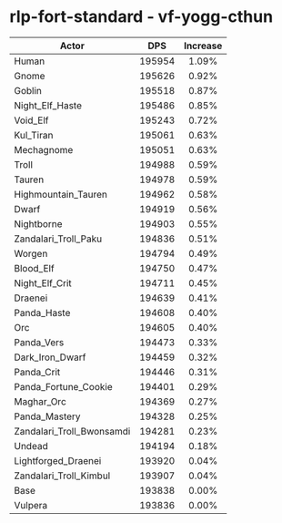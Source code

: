 # rlp-fort-standard - vf-yogg-cthun
| Actor | DPS | Increase |
|---|:---:|:---:|
|Human|195954|1.09%|
|Gnome|195626|0.92%|
|Goblin|195518|0.87%|
|Night_Elf_Haste|195486|0.85%|
|Void_Elf|195243|0.72%|
|Kul_Tiran|195061|0.63%|
|Mechagnome|195051|0.63%|
|Troll|194988|0.59%|
|Tauren|194978|0.59%|
|Highmountain_Tauren|194962|0.58%|
|Dwarf|194919|0.56%|
|Nightborne|194903|0.55%|
|Zandalari_Troll_Paku|194836|0.51%|
|Worgen|194794|0.49%|
|Blood_Elf|194750|0.47%|
|Night_Elf_Crit|194711|0.45%|
|Draenei|194639|0.41%|
|Panda_Haste|194608|0.40%|
|Orc|194605|0.40%|
|Panda_Vers|194473|0.33%|
|Dark_Iron_Dwarf|194459|0.32%|
|Panda_Crit|194446|0.31%|
|Panda_Fortune_Cookie|194401|0.29%|
|Maghar_Orc|194369|0.27%|
|Panda_Mastery|194328|0.25%|
|Zandalari_Troll_Bwonsamdi|194281|0.23%|
|Undead|194194|0.18%|
|Lightforged_Draenei|193920|0.04%|
|Zandalari_Troll_Kimbul|193907|0.04%|
|Base|193838|0.00%|
|Vulpera|193836|0.00%|
